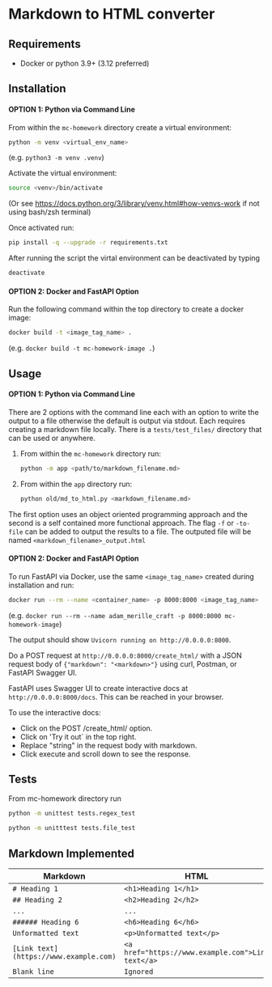 # Markdown to HTML converter

## Requirements
* Docker or python 3.9+ (3.12 preferred)

## Installation
#### OPTION 1: Python via Command Line
From within the `mc-homework` directory create a virtual environment:

```sh
python -m venv <virtual_env_name>
``` 
(e.g. `python3 -m venv .venv`)

Activate the virtual environment:

```sh
source <venv>/bin/activate
```

(Or see https://docs.python.org/3/library/venv.html#how-venvs-work if not using bash/zsh terminal)

Once activated run:

```sh
pip install -q --upgrade -r requirements.txt
```

After running the script the virtal environment can be deactivated by typing 

```sh
deactivate
```

#### OPTION 2: Docker and FastAPI Option
Run the following command within the top directory to create a docker image:

```sh
docker build -t <image_tag_name> .
``` 
(e.g. `docker build -t mc-homework-image .`)



## Usage
#### OPTION 1: Python via Command Line
There are 2 options with the command line each with an option to write the output to a file otherwise the default is output via stdout.
Each requires creating a markdown file locally. There is a `tests/test_files/` directory that can be used or anywhere.

1) From within the `mc-homework` directory run:
    ```sh
    python -m app <path/to/markdown_filename.md>
    ```
2) From within the `app` directory run:
    ```sh
    python old/md_to_html.py <markdown_filename.md>
    ```

The first option uses an object oriented programming approach and the second is a self contained more functional approach. The flag `-f` or `-to-file` can be added to output the results to a file. The outputed file will be named `<markdown_filename>_output.html`

#### OPTION 2: Docker and FastAPI Option
To run FastAPI via Docker, use the same `<image_tag_name>` created during installation and run:

```sh
docker run --rm --name <container_name> -p 8000:8000 <image_tag_name>
```
(e.g. `docker run --rm --name adam_merille_craft -p 8000:8000 mc-homework-image`)

The output should show `Uvicorn running on http://0.0.0.0:8000`.

Do a POST request at `http://0.0.0.0:8000/create_html/` with a JSON request body of `{"markdown": "<markdown>"}` using curl, Postman, or FastAPI Swagger UI.

FastAPI uses Swagger UI to create interactive docs at `http://0.0.0.0:8000/docs`. This can be reached in your browser.

To use the interactive docs: 
* Click on the POST /create_html/ option.
* Click on 'Try it out` in the top right.
* Replace "string" in the request body with markdown.
* Click execute and scroll down to see the response.

## Tests
From mc-homework directory run 
```sh
python -m unittest tests.regex_test
``` 

```sh
python -m unitttest tests.file_test
```

## Markdown Implemented

| Markdown                               | HTML                                              |
| -------------------------------------- | ------------------------------------------------- |
| `# Heading 1`                          | `<h1>Heading 1</h1>`                              | 
| `## Heading 2`                         | `<h2>Heading 2</h2>`                              | 
| `...`                                  | `...`                                             | 
| `###### Heading 6`                     | `<h6>Heading 6</h6>`                              | 
| `Unformatted text`                     | `<p>Unformatted text</p>`                         | 
| `[Link text](https://www.example.com)` | `<a href="https://www.example.com">Link text</a>` | 
| `Blank line`                           | `Ignored`                                         | 